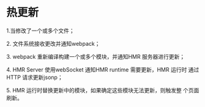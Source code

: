 # 热更新

1.当修改了一个或多个文件；&#x20;

2\. 文件系统接收更改并通知webpack；

3\. webpack 重新编译构建一个或多个模块，并通知HMR 服务器进行更新；

4\. HMR Server 使用webSocket 通知HMR runtime 需要更新，HMR 运行时 通过HTTP 请求更新jsonp；&#x20;

5\. HMR 运行时替换更新中的模块，如果确定这些模块无法更新，则触发整 个页面刷新。
